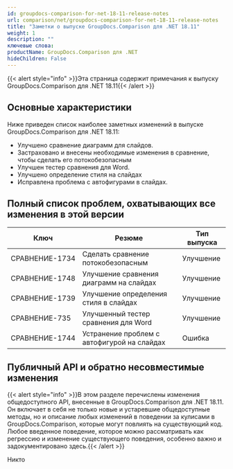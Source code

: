 ```yaml
---
id: groupdocs-comparison-for-net-18-11-release-notes
url: comparison/net/groupdocs-comparison-for-net-18-11-release-notes
title: "Заметки о выпуске GroupDocs.Comparison для .NET 18.11"
weight: 1
description: ""
ключевые слова:
productName: GroupDocs.Comparison для .NET
hideChildren: False
---
```

{{< alert style="info" >}}Эта страница содержит примечания к выпуску GroupDocs.Comparison для .NET 18.11{{< /alert >}}

## Основные характеристики

Ниже приведен список наиболее заметных изменений в выпуске GroupDocs.Comparison для .NET 18.11:

* Улучшено сравнение диаграмм для слайдов.
* Застраховано и внесены необходимые изменения в сравнение, чтобы сделать его потокобезопасным
* Улучшен тестер сравнения для Word.
* Улучшено определение стиля на слайдах
* Исправлена проблема с автофигурами в слайдах.

## Полный список проблем, охватывающих все изменения в этой версии

| Ключ | Резюме | Тип выпуска |
| --- | --- | --- |
| СРАВНЕНИЕ-1734 | Сделать сравнение потокобезопасным | Улучшение |
| СРАВНЕНИЕ-1748 | Улучшение сравнения диаграмм на слайдах | Улучшение |
| СРАВНЕНИЕ-1739 | Улучшение определения стиля в слайдах | Улучшение |
| СРАВНЕНИЕ-735 | Улучшенный тестер сравнения для Word | Улучшение |
| СРАВНЕНИЕ-1744 | Устранение проблем с автофигурой на слайдах | Ошибка |

## Публичный API и обратно несовместимые изменения

{{< alert style="info" >}}В этом разделе перечислены изменения общедоступного API, внесенные в GroupDocs.Comparison для .NET 18.11. Он включает в себя не только новые и устаревшие общедоступные методы, но и описание любых изменений в поведении за кулисами в GroupDocs.Comparison, которые могут повлиять на существующий код. Любое введенное поведение, которое можно рассматривать как регрессию и изменение существующего поведения, особенно важно и задокументировано здесь.{{< /alert >}}

Никто

